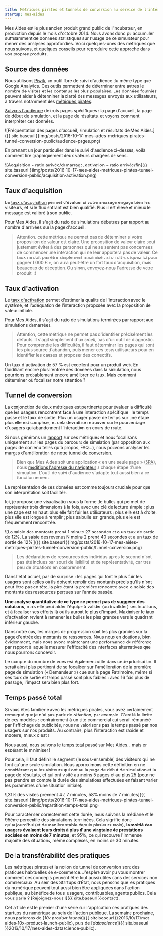 ```yaml
---
title: Métriques pirates et tunnels de conversion au service de l'intérêt général
startup: mes-aides
---
```


Mes Aides est le plus ancien produit grand public de l'Incubateur, en production depuis le mois d'octobre 2014. Nous avons donc pu accumuler suffisamment de données statistiques sur l'usage de ce simulateur pour mener des analyses approfondies. Voici quelques-unes des métriques que nous suivons, et quelques conseils pour reproduire cette approche dans vos propres produits.


## Source des données

Nous utilisons [Piwik](https://piwik.org), un outil libre de suivi d'audience du même type que Google Analytics. Ces outils permettent de déterminer entre autres le nombre de visites et les contenus les plus populaires. Les données fournies peuvent aider à déterminer la clarté des messages envoyés aux utilisateurs, à travers notamment des [métriques pirates](http://www.expectedbehavior.com/experiments/pirate_metrics/).

[Suivons l'audience](https://stats.data.gouv.fr/index.php?module=CoreHome&action=index&idSite=9&period=day&date=yesterday#?module=Actions&action=menuGetPageUrls&idSite=9&period=day&date=yesterday&popover=RowAction$3ARowEvolution$3AActions.getPageUrls$3A$257B$2522action$2522$253A$2522getMultiRowEvolutionPopover$2522$252C$2522column$2522$253A$2522nb_visits$2522$257D$3Afoyer$20$3E$20$40$252Fdemandeur$2C$40$252Findex$2Cfoyer$20$3E$20$40$252Fresultat) de trois pages spécifiques : la page d'accueil, la page de début de simulation, et la page de résultats, et voyons comment interpréter ces données.

![Fréquentation des pages d'accueil, simulation et résultats de Mes Aides.]({{ site.baseurl }}img/posts/2016-10-17-mes-aides-metriques-pirates-tunnel-conversion-public/audience-pages.png)

En prenant un jour particulier dans le suivi d'audience ci-dessus, voilà comment lire graphiquement deux valeurs chargées de sens.

![Acquisition = ratio arrivée/démarrage, activation = ratio arrivée/fin]({{ site.baseurl }}img/posts/2016-10-17-mes-aides-metriques-pirates-tunnel-conversion-public/acquisition-activation.png)


## Taux d'acquisition

Le [taux d'acquisition](http://www.expectedbehavior.com/experiments/pirate_metrics/) permet d'évaluer si votre message engage bien les visiteurs, et si le flux entrant est bien qualifié. Plus il est élevé et mieux le message est calibré à son public.

Pour Mes Aides, il s'agit du ratio de simulations débutées par rapport au nombre d'arrivées sur la page d'accueil.

> Attention, cette métrique ne permet pas de déterminer si votre proposition de valeur est claire. Une proposition de valeur claire peut justement éviter à des personnes qui ne se sentent pas concernées de commencer une interaction qui ne leur apportera pas de valeur. Ce taux ne doit pas être simplement maximisé : si on dit « cliquez ici pour gagner 1 000 € », on aura peut-être un fort taux d'acquisition, mais beaucoup de déception. Ou sinon, envoyez-nous l'adresse de votre produit  ;)


## Taux d'activation

Le [taux d'activation](http://www.expectedbehavior.com/experiments/pirate_metrics/) permet d'estimer la qualité de l'interaction avec le système, et l'adéquation de l'interaction proposée avec la proposition de valeur initiale.

Pour Mes Aides, il s'agit du ratio de simulations terminées par rapport aux simulations démarrées.

> Attention, cette métrique ne permet pas d'identifier précisément les défauts. Il s'agit simplement d'un _smell_, pas d'un outil de diagnostic. Pour comprendre les difficultés, il faut déterminer les pages qui sont les plus source d'abandon, puis mener des tests utilisateurs pour en identifier les causes et proposer des correctifs.

Un taux d'activation de 57 % est excellent pour un produit web. En fluidifiant encore plus l'entrée des données dans la simulation, nous pourrions probablement encore améliorer ce taux. Mais comment déterminer où focaliser notre attention ?


## Tunnel de conversion

La conjonction de deux métriques est pertinente pour évaluer la difficulté que les usagers rencontrent face à une interaction spécifique : le temps passé et le taux de sortie. Plus un usager passe de temps sur une étape plus elle est complexe, et cela devrait se retrouver sur le pourcentage d'usagers qui abandonnent l'interaction en cours de route.

Si nous générons un [rapport](https://stats.data.gouv.fr/index.php?module=CoreHome&action=index&idSite=9&period=day&date=yesterday#?module=Actions&action=menuGetPageUrls&idSite=9&period=day&date=yesterday) sur ces métriques et nous focalisons uniquement sur les pages du parcours de simulation (par opposition aux pages de contenu telles qu'à propos, FAQ…), nous pouvons analyser les marges d'amélioration de notre [tunnel de conversion](https://en.wikipedia.org/wiki/Conversion_funnel).

> Bien que Mes Aides soit une application « en une seule page » (<abbr title="Single page application">SPA</abbr>), nous [modifions l'adresse du navigateur](https://developer.mozilla.org/fr/docs/Web/Guide/DOM/Manipuler_historique_du_navigateur) à chaque étape d'une simuation. L'outil de suivi d'audience s'adapte tout aussi bien à ce fonctionnement.

La représentation de ces données est comme toujours cruciale pour que son interprétation soit facilitée.

Ici, je propose une visualisation sous la forme de bulles qui permet de représenter trois dimensions à la fois, avec une clé de lecture simple : plus une page est en haut, plus elle fait fuir les utilisateurs ; plus elle est à droite, plus elle est longue à remplir ; plus sa bulle est grande, plus elle est fréquemment rencontrée.

![La saisie des montants prend 1 minute 27 secondes et a un taux de sortie de 12%. La saisie des revenus N moins 2 prend 40 secondes et a un taux de sortie de 12%.]({{ site.baseurl }}img/posts/2016-10-17-mes-aides-metriques-pirates-tunnel-conversion-public/tunnel-conversion.png)

> Les déclarations de ressources des individus après le second n'ont pas été inclues par souci de lisibilité et de représentativité, car très peu de situations en comprennent.

Dans l'état actuel, pas de surprise : les pages qui font le plus fuir les usagers sont celles où ils doivent remplir des montants précis qu'ils n'ont peut-être pas en tête, la pire étant la première rencontre avec la saisie des montants des ressources perçues sur l'année passée.

**Une analyse quantitative de ce type ne permet pas de suggérer des solutions**, mais elle peut aider l'équipe à valider (ou invalider) ses intuitions, et à focaliser ses efforts là où ils auront le plus d'impact. Maximiser le taux d'activation revient à ramener les bulles les plus grandes vers le quadrant inférieur gauche.

Dans notre cas, les marges de progression sont les plus grandes sur la page d'entrée des montants de ressources. Nous nous en doutions, bien évidemment, mais nous avons maintenant une performance de référence par rapport à laquelle mesurer l'efficacité des interfaces alternatives que nous pourrons concevoir.

Le compte du nombre de vues est également utile dans cette priorisation. Il serait ainsi plus pertinent de se focaliser sur l'amélioration de la première page de simulation (« Demandeur ») que sur la page Patrimoine, même si ses taux de sortie et temps passé sont plus faibles : avec 16 fois plus de passage, l'impact sera bien plus fort.


## Temps passé total

Si vous êtes familier·e avec les métriques pirates, vous avez certainement remarqué que je n'ai pas parlé de _rétention_, par exemple. C'est là la limite de ces modèles : contrairement à un site commercial qui serait rémunéré par l'affichage de publicités, nous ne valorisons pas le temps passé par nos usagers sur nos produits. Au contraire, plus l'interaction est rapide et indolore, mieux c'est !

Nous aussi, nous suivons le [temps total](https://stats.data.gouv.fr/index.php?module=CoreHome&action=index&idSite=9&period=day&date=yesterday&segment=visitConvertedGoalId%3D%3D1%3Bactions%3E%3D5%3Bactions%3C%3D25#?module=VisitFrequency&action=index&idSite=9&period=day&date=yesterday&segment=visitConvertedGoalId%3D%3D1%3Bactions%3E%3D5%3Bactions%3C%3D25) passé sur Mes Aides… mais en espérant le minimiser !

Pour cela, il faut définir le segment (le sous-ensemble) des visiteurs qui ne font qu'une seule simulation. Nous approximons cette définition en ne considérant que les visiteurs qui ont vu la page de début de simulation et la page de résultats, et qui ont visité au moins 5 pages et au plus 25 (pour ne pas prendre en compte la durée des simulations effectuées en faisant varier les paramètres d'une situation initiale).

![31% des visites prennent 4 à 7 minutes, 58% moins de 7 minutes]({{ site.baseurl }}img/posts/2016-10-17-mes-aides-metriques-pirates-tunnel-conversion-public/repartition-temps-total.png)

Pour caractériser correctement cette durée, nous suivons la médiane et le 95ème percentile des simulations terminées. Cela signifie donc qu'aujourd'hui (et de manière stable depuis plusieurs mois), **la moitié des usagers évaluent leurs droits à plus d'une vingtaine de prestations sociales en moins de 7 minutes**, et 95%, ce qui recouvre l'immense majorité des situations, même complexes, en moins de 30 minutes.


## De la transférabilité des pratiques

Les métriques pirates et la notion de tunnel de conversion sont des pratiques habituelles de e-commerce. J'espère avoir pu vous montrer comment ces concepts peuvent être tout aussi utiles dans des services non commerciaux. Au sein des Startups d'État, nous pensons que les pratiques du numérique peuvent tout aussi bien être appliquées dans l'action publique, au bénéfice de tous: usagers, contribuables, agents publics. Cela vous parle ? [Rejoignez-nous !]({{ site.baseurl }}contact).

Cet article est le premier d'une série sur l'application des pratiques des startups du numérique au sein de l'action publique. La semaine prochaine, nous parlerons de [_10x product launch_]({{ site.baseurl }}2016/10/17/mes-aides-10x-product-launch-public), puis de [_datascience_]({{ site.baseurl }}2016/10/17/mes-aides-datascience-public).
